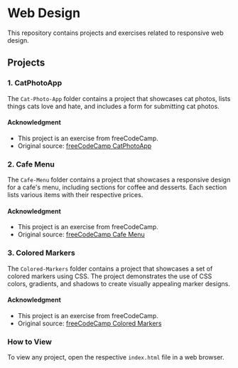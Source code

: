 # Web Design

This repository contains projects and exercises related to responsive web design.

## Projects

### 1. CatPhotoApp

The `Cat-Photo-App` folder contains a project that showcases cat photos, lists things cats love and hate, and includes a form for submitting cat photos.

#### Acknowledgment
- This project is an exercise from freeCodeCamp.
- Original source: [freeCodeCamp CatPhotoApp](https://www.freecodecamp.org/learn/2022/responsive-web-design/learn-html-by-building-a-cat-photo-app/)


### 2. Cafe Menu

The `Cafe-Menu` folder contains a project that showcases a responsive design for a cafe's menu, including sections for coffee and desserts. Each section lists various items with their respective prices.

#### Acknowledgment
- This project is an exercise from freeCodeCamp.
- Original source: [freeCodeCamp Cafe Menu](https://www.freecodecamp.org/learn/2022/responsive-web-design/#learn-basic-css-by-building-a-cafe-menu/)


### 3. Colored Markers

The `Colored-Markers` folder contains a project that showcases a set of colored markers using CSS. The project demonstrates the use of CSS colors, gradients, and shadows to create visually appealing marker designs.

#### Acknowledgment
- This project is an exercise from freeCodeCamp.
- Original source: [freeCodeCamp Colored Markers](https://www.freecodecamp.org/learn/2022/responsive-web-design/learn-css-colors-by-building-a-set-of-colored-markers/)


### How to View

To view any project, open the respective `index.html` file in a web browser.
